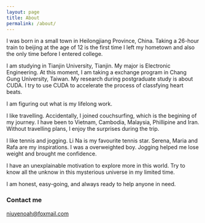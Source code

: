 ```yaml
---
layout: page
title: About
permalink: /about/
---
```


I was born in a small town in Heilongjiang Province, China. Taking a 26-hour train to beijing at the age of 12 is the first time I left my hometown and also the only time before I entered college.

I am studying in Tianjin University, Tianjin. My major is Electronic Engineering. At this moment, I am taking a exchange program in Chang Gung University, Taiwan. My research during postgraduate study is about CUDA. I try to use CUDA to accelerate the process of classfying heart beats. 

I am figuring out what is my lifelong work. 

I like travelling. Accidentally, I joined couchsurfing, which is the begining of my journey. I have been to Vietnam, Cambodia, Malaysia, Phillipine and Iran. Without travelling plans, I enjoy the surprises during the trip.

I like tennis and jogging. Li Na is my favourite tennis star. Serena, Maria and Rafa are my inspirations. I was a overweighted boy. Jogging helped me lose weight and brought me confidence.

I have an unexplainable motivation to explore more in this world. Try to know all the unknow in this mysterious universe in my limited time.

I am honest, easy-going, and always ready to help anyone in need.

### Contact me

[niuyenoah@foxmail.com](mailto:niuyenoah@foxmail.com)

